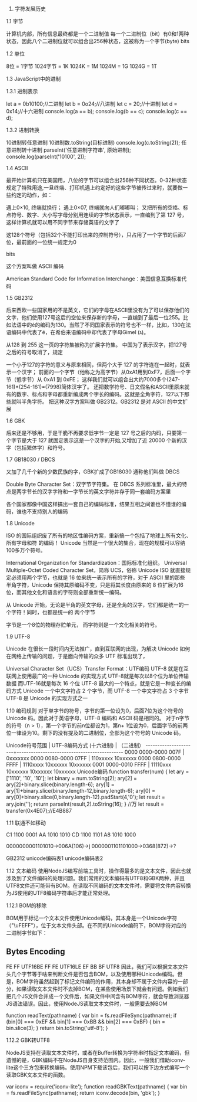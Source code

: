 1. 字符发展历史

1.1 字节

计算机内部，所有信息最终都是一个二进制值
每一个二进制位（bit）有0和1两种状态，因此八个二进制位就可以组合出256种状态，这被称为一个字节(byte) bits


1.2 单位

8位 = 1字节
1024字节 = 1K
1024K = 1M
1024M = 1G
1024G = 1T


1.3 JavaScript中的进制


1.3.1 进制表示

let a = 0b10100;//二进制
let b = 0o24;//八进制
let c = 20;//十进制
let d = 0x14;//十六进制
console.log(a == b);
console.log(b == c);
console.log(c == d);

1.3.2 进制转换

10进制转任意进制 10进制数.toString(目标进制)
console.log(c.toString(2));
任意进制转十进制 parseInt('任意进制字符串', 原始进制);
console.log(parseInt('10100', 2));

1.4 ASCII

最开始计算机只在美国用，八位的字节可以组合出256种不同状态。0-32种状态规定了特殊用途,一旦终端、打印机遇上约定好的这些字节被传过来时，就要做一些约定的动作，如：

遇上0×10, 终端就换行；
遇上0×07, 终端就向人们嘟嘟叫；
又把所有的空格、标点符号、数字、大小写字母分别用连续的字节状态表示，一直编到了第 127 号，这样计算机就可以用不同字节来存储英语的文字了

这128个符号（包括32个不能打印出来的控制符号），只占用了一个字节的后面7位，最前面的一位统一规定为0

bits

这个方案叫做 ASCII 编码

American Standard Code for Information Interchange：美国信息互换标准代码


1.5 GB2312

后来西欧一些国家用的不是英文，它们的字母在ASCII里没有为了可以保存他们的文字，他们使用127号这后的空位来保存新的字母，一直编到了最后一位255。比如法语中的é的编码为130。当然了不同国家表示的符号也不一样，比如，130在法语编码中代表了é，在希伯来语编码中却代表了字母Gimel (ג)。

从128 到 255 这一页的字符集被称为扩展字符集。
中国为了表示汉字，把127号之后的符号取消了，规定

一个小于127的字符的意义与原来相同，但两个大于 127 的字符连在一起时，就表示一个汉字；
前面的一个字节（他称之为高字节）从0xA1用到0xF7，后面一个字节（低字节）从 0xA1 到 0xFE；
这样我们就可以组合出大约7000多个(247-161)*(254-161)=(7998)简体汉字了。
还把数学符号、日文假名和ASCII里原来就有的数字、标点和字母都重新编成两个字长的编码。这就是全角字符，127以下那些就叫半角字符。
把这种汉字方案叫做 GB2312。GB2312 是对 ASCII 的中文扩展


1.6 GBK

后来还是不够用，于是干脆不再要求低字节一定是 127 号之后的内码，只要第一个字节是大于 127 就固定表示这是一个汉字的开始,又增加了近 20000 个新的汉字（包括繁体字）和符号。

1.7 GB18030 / DBCS

又加了几千个新的少数民族的字，GBK扩成了GB18030 通称他们叫做 DBCS

Double Byte Character Set：双字节字符集。
在 DBCS 系列标准里，最大的特点是两字节长的汉字字符和一字节长的英文字符并存于同一套编码方案里

各个国家都像中国这样搞出一套自己的编码标准，结果互相之间谁也不懂谁的编码，谁也不支持别人的编码

1.8 Unicode

ISO 的国际组织废了所有的地区性编码方案，重新搞一个包括了地球上所有文化、所有字母和符 的编码！ Unicode 当然是一个很大的集合，现在的规模可以容纳100多万个符号。

International Organization for Standardization：国际标准化组织。
Universal Multiple-Octet Coded Character Set，简称 UCS，俗称 Unicode
ISO 就直接规定必须用两个字节，也就是 16 位来统一表示所有的字符，对于 ASCII 里的那些 半角字符，Unicode 保持其原编码不变，只是将其长度由原来的 8 位扩展为16 位，而其他文化和语言的字符则全部重新统一编码。

从 Unicode 开始，无论是半角的英文字母，还是全角的汉字，它们都是统一的一个字符！同时，也都是统一的 两个字节

字节是一个8位的物理存贮单元，
而字符则是一个文化相关的符号。


1.9 UTF-8

Unicode 在很长一段时间内无法推广，直到互联网的出现，为解决 Unicode 如何在网络上传输的问题，于是面向传输的众多 UTF 标准出现了，

Universal Character Set（UCS）Transfer Format：UTF编码
UTF-8 就是在互联网上使用最广的一种 Unicode 的实现方式
UTF-8就是每次以8个位为单位传输数据
而UTF-16就是每次 16 个位
UTF-8 最大的一个特点，就是它是一种变长的编码方式
Unicode 一个中文字符占 2 个字节，而 UTF-8 一个中文字符占 3 个字节
UTF-8 是 Unicode 的实现方式之一


1.10 编码规则
对于单字节的符号，字节的第一位设为0，后面7位为这个符号的 Unicode 码。因此对于英语字母，UTF-8 编码和 ASCII 码是相同的。
对于n字节的符号（n > 1），第一个字节的前n位都设为1，第n+ 1位设为0，后面字节的前两位一律设为10。剩下的没有提及的二进制位，全部为这个符号的 Unicode 码。


Unicode符号范围     |        UTF-8编码方式
(十六进制)        |              （二进制）
----------------------+---------------------------------------------
0000 0000-0000 007F | 0xxxxxxx
0000 0080-0000 07FF | 110xxxxx 10xxxxxx
0000 0800-0000 FFFF | 1110xxxx 10xxxxxx 10xxxxxx
0001 0000-0010 FFFF | 11110xxx 10xxxxxx 10xxxxxx 10xxxxxx
Unicode编码
function transfer(num) {
  let ary = ['1110', '10', '10'];
  let binary = num.toString(2);
  ary[2] = ary[2]+binary.slice(binary.length-6);
  ary[1] = ary[1]+binary.slice(binary.length-12,binary.length-6);
  ary[0] = ary[0]+binary.slice(0,binary.length-12).padStart(4,'0');
  let result =  ary.join('');
  return parseInt(result,2).toString(16);
}
//万
let result = transfer(0x4E07);//E4B887


1.11 联通不如移动

C1 1100 0001
AA 1010 1010
CD 1100 1101
A8 1010 1000

0000000001101010->006A(106)->j
0000001101101000->0368(872)->?


GB2312
unicode编码表1
unicode编码表2


1.12 文本编码
使用NodeJS编写前端工具时，操作得最多的是文本文件，因此也就涉及到了文件编码的处理问题。我们常用的文本编码有UTF8和GBK两种，并且UTF8文件还可能带有BOM。在读取不同编码的文本文件时，需要将文件内容转换为JS使用的UTF8编码字符串后才能正常处理。


1.12.1 BOM的移除


BOM用于标记一个文本文件使用Unicode编码，其本身是一个Unicode字符（"\uFEFF"），位于文本文件头部。在不同的Unicode编码下，BOM字符对应的二进制字节如下：

 Bytes      Encoding
----------------------------
 FE FF       UTF16BE
 FF FE       UTF16LE
 EF BB BF    UTF8
因此，我们可以根据文本文件头几个字节等于啥来判断文件是否包含BOM，以及使用哪种Unicode编码。但是，BOM字符虽然起到了标记文件编码的作用，其本身却不属于文件内容的一部分，如果读取文本文件时不去掉BOM，在某些使用场景下就会有问题。例如我们把几个JS文件合并成一个文件后，如果文件中间含有BOM字符，就会导致浏览器JS语法错误。因此，使用NodeJS读取文本文件时，一般需要去掉BOM

function readText(pathname) {
    var bin = fs.readFileSync(pathname);
    if (bin[0] === 0xEF && bin[1] === 0xBB && bin[2] === 0xBF) {
        bin = bin.slice(3);
    }
    return bin.toString('utf-8');
}


1.12.2 GBK转UTF8

NodeJS支持在读取文本文件时，或者在Buffer转换为字符串时指定文本编码，但遗憾的是，GBK编码不在NodeJS自身支持范围内。因此，一般我们借助iconv-lite这个三方包来转换编码。使用NPM下载该包后，我们可以按下边方式编写一个读取GBK文本文件的函数。

var iconv = require('iconv-lite');
function readGBKText(pathname) {
    var bin = fs.readFileSync(pathname);
    return iconv.decode(bin, 'gbk');
}